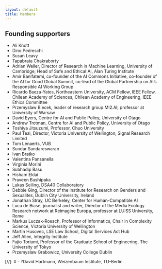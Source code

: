 ```yaml
---
layout: default
title: Members
---
```


## Founding supporters

- Ali Knott
- Dino Pedreschi
- Susan Leavy
- Tapabrata Chakraborty
- Adrian Weller, Director of Research in Machine Learning, University of Cambridge; Head of Safe and Ethical AI, Alan Turing Institute
- Amir Banifatemi, co-founder of the AI Commons Initiative, co-founder of the AI for Good Global Summit, co-lead of the Global Partnership on AI’s Responsible AI Working Group
- Ricardo Baeza-Yates, Northeastern University, ACM Fellow, IEEE Fellow, Chilean Academy of Sciences, Chilean Academy of Engineering, IEEE Ethics Committee
- Przemyslaw Biecek, leader of research group MI2.AI, professor at University of Warsaw
- David Eyers, Centre for AI and Public Policy, University of Otago
- Andrew Trotman, Centre for AI and Public Policy, University of Otago
- Toshiya Jitsuzumi, Professor, Chuo University
- Paul Teal, Director, Victoria University of Wellington, Signal Research Limited
- Tom Lenaerts, VUB
- Sundar Sundareswaran
- Ivan Bratko
- Valentina Pansanella
- Virginia Morini
- Subhadip Basu
- Hisham Eldai
- Praveen Bushipaka
- Lukas Seiling, DSA40 Collaboratory
- Debbie Ging, Director of the Institute for Research on Genders and Sexualites, Dublin City University, Ireland
- Jonathan Stray, UC Berkeley, Center for Human-Compatible AI
- Luca de Biase, journalist and writer, Director of the Media Ecology Research network at Reimagine Europa, professor at LUISS University, Rome
- Markus Luczak-Roesch, Professor of Informatics, Chair in Complexity Science, Victoria University of Wellington
- Martin Husovec, LSE Law School, Digital Services Act Hub
- Jeff Allen, Integrity Institute
- Fujio Toriumi, Professor of the Graduate School of Engineering, The University of Tokyo
- Przemyslaw Grabowicz, University College Dublin

[//]: # - ?David Hartmann, Weizenbaum Institute, TU-Berlin

